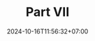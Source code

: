 ---
weight: 999
title: "Part VII"
description: ""
icon: "article"
date: "2024-10-16T11:56:32+07:00"
lastmod: "2024-10-16T11:56:32+07:00"
draft: false
toc: true
---